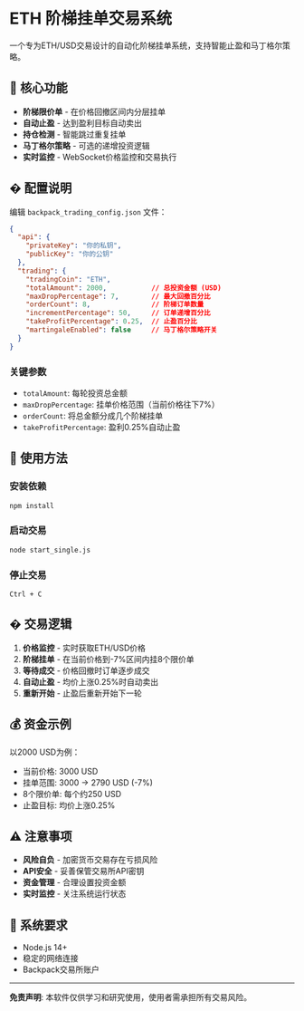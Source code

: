 # ETH 阶梯挂单交易系统

一个专为ETH/USD交易设计的自动化阶梯挂单系统，支持智能止盈和马丁格尔策略。

## 🎯 核心功能

- **阶梯限价单** - 在价格回撤区间内分层挂单
- **自动止盈** - 达到盈利目标自动卖出
- **持仓检测** - 智能跳过重复挂单
- **马丁格尔策略** - 可选的递增投资逻辑
- **实时监控** - WebSocket价格监控和交易执行

## � 配置说明

编辑 `backpack_trading_config.json` 文件：

```json
{
  "api": {
    "privateKey": "你的私钥",
    "publicKey": "你的公钥"
  },
  "trading": {
    "tradingCoin": "ETH",
    "totalAmount": 2000,           // 总投资金额 (USD)
    "maxDropPercentage": 7,        // 最大回撤百分比
    "orderCount": 8,               // 阶梯订单数量
    "incrementPercentage": 50,     // 订单递增百分比
    "takeProfitPercentage": 0.25,  // 止盈百分比
    "martingaleEnabled": false     // 马丁格尔策略开关
  }
}
```

### 关键参数

- `totalAmount`: 每轮投资总金额
- `maxDropPercentage`: 挂单价格范围（当前价格往下7%）
- `orderCount`: 将总金额分成几个阶梯挂单
- `takeProfitPercentage`: 盈利0.25%自动止盈

## 🚀 使用方法

### 安装依赖
```bash
npm install
```

### 启动交易
```bash
node start_single.js
```

### 停止交易
```
Ctrl + C
```

## � 交易逻辑

1. **价格监控** - 实时获取ETH/USD价格
2. **阶梯挂单** - 在当前价格到-7%区间内挂8个限价单
3. **等待成交** - 价格回撤时订单逐步成交
4. **自动止盈** - 均价上涨0.25%时自动卖出
5. **重新开始** - 止盈后重新开始下一轮

## 💰 资金示例

以2000 USD为例：
- 当前价格: 3000 USD
- 挂单范围: 3000 → 2790 USD (-7%)
- 8个限价单: 每个约250 USD
- 止盈目标: 均价上涨0.25%

## ⚠️ 注意事项

- **风险自负** - 加密货币交易存在亏损风险
- **API安全** - 妥善保管交易所API密钥
- **资金管理** - 合理设置投资金额
- **实时监控** - 关注系统运行状态

## 📝 系统要求

- Node.js 14+
- 稳定的网络连接
- Backpack交易所账户

---

**免责声明**: 本软件仅供学习和研究使用，使用者需承担所有交易风险。 